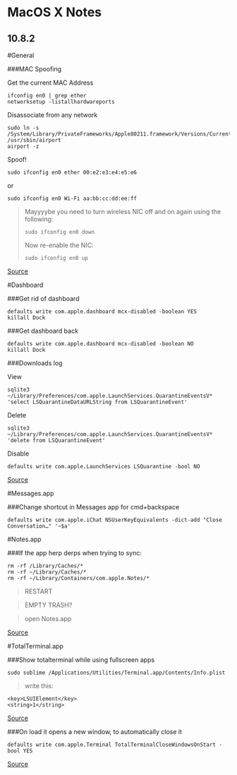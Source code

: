MacOS X Notes
=============

10.8.2
------

#General

###MAC Spoofing

Get the current MAC Address

    ifconfig en0 | grep ether
    networksetup -listallhardwareports

Disassociate from any network

    sudo ln -s /System/Library/PrivateFrameworks/Apple80211.framework/Versions/Current/Resources/airport /usr/sbin/airport
    airport -z

Spoof!

    sudo ifconfig en0 ether 00:e2:e3:e4:e5:e6
or

    sudo ifconfig en0 Wi-Fi aa:bb:cc:dd:ee:ff

> Mayyyybe you need to turn wireless NIC off and on again using the following:
>
>     sudo ifconfig en0 down
>
>Now re-enable the NIC:
>
>     sudo ifconfig en0 up

[Source](http://osxdaily.com/2008/01/17/how-to-spoof-your-mac-address-in-mac-os-x/)

#Dashboard

###Get rid of dashboard

    defaults write com.apple.dashboard mcx-disabled -boolean YES
    killall Dock

###Get dashboard back

    defaults write com.apple.dashboard mcx-disabled -boolean NO
    killall Dock

###Downloads log

View

    sqlite3 ~/Library/Preferences/com.apple.LaunchServices.QuarantineEventsV* 'select LSQuarantineDataURLString from LSQuarantineEvent'

Delete

    sqlite3 ~/Library/Preferences/com.apple.LaunchServices.QuarantineEventsV* 'delete from LSQuarantineEvent'

Disable

    defaults write com.apple.LaunchServices LSQuarantine -bool NO

[Source](http://www.macgasm.net/2013/01/18/good-morning-your-mac-keeps-a-log-of-all-your-downloads/)


#Messages.app

###Change shortcut in Messages app for cmd+backspace

    defaults write com.apple.iChat NSUserKeyEquivalents -dict-add "Close Conversation…" '~$a'

#Notes.app

###If the app herp derps when trying to sync:

    rm -rf /Library/Caches/*
    rm -rf ~/Library/Caches/*
    rm -rf ~/Library/Containers/com.apple.Notes/*
> RESTART

> EMPTY TRASH?

> open Notes.app

[Source](https://discussions.apple.com/docs/DOC-4441)

#TotalTerminal.app

###Show totalterminal while using fullscreen apps

    sudo sublime /Applications/Utilities/Terminal.app/Contents/Info.plist

>write this:

    <key>LSUIElement</key>
    <string>1</string>

[Source](http://apple.stackexchange.com/questions/40575/totalterminal-doesnt-work-with-full-screen-apps)

###On load it opens a new window, to automatically close it

    defaults write com.apple.Terminal TotalTerminalCloseWindowsOnStart -bool YES

[Source](https://github.com/binaryage/totalterminal/issues/40#issuecomment-4258450)
